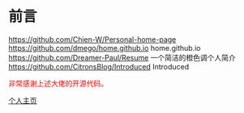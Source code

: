 # **前言**

https://github.com/Chien-W/Personal-home-page<br/>
https://github.com/dmego/home.github.io home.github.io<br/>
https://github.com/Dreamer-Paul/Resume 一个简洁的橙色调个人简介 <br/>
https://github.com/CitronsBlog/Introduced Introduced<br/>

<font color=red face="微软雅黑">非常感谢上述大佬的开源代码。</font>

<a href="https://sx4.oyyandwjw.cn/" target="_blank">个人主页</a>
<!-- <---点这里<br/> -->


<!-- 本项目主要为实训。

| 实验目的 | 通过该实验使学生能综合运用所学的HTML、CSS与JS等前端知识。 |
| -------- | --------------------------------------------------------- |
|          |                                                           |

| 实验内容（实验原理、运用的理论知识、算法、程序、步骤和方法）***\*要求：\****（1）结构要求：主页和二级页面美观，至少2段以上文字介绍自己，至少3个二级页面（主页超链接进入），至少3张图片，有背景音乐。（2）内容要求：个人自序、个人爱好、个人成绩、收藏夹（网上好的文章或诗词等的链接）等部分。（3）技术要求：网页美观，内容丰富，浏览方便，界面友好，使用的HTML标签/样式及其JavaScript特效。 |
| ------------------------------------------------------------ |
|                                                              |

实现了主页+自序+爱好+成绩+收藏，感兴趣的人请点个赞噢~# Personal-home-page -->

